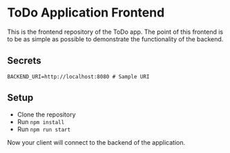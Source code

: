 # ToDo Application Frontend

This is the frontend repository of the ToDo app.
The point of this frontend is to be as simple as possible to demonstrate the functionality of the backend.

## Secrets

```
BACKEND_URI=http://localhost:8080 # Sample URI

```

## Setup

- Clone the repository
- Run `npm install`
- Run `npm run start`

Now your client will connect to the backend of the application.
